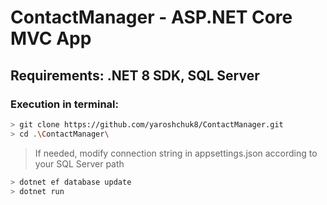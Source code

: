 # ContactManager - ASP.NET Core MVC App
## Requirements: .NET 8 SDK, SQL Server
### Execution in terminal:

```bash
> git clone https://github.com/yaroshchuk8/ContactManager.git
> cd .\ContactManager\
```
> If needed, modify connection string in appsettings.json according to your SQL Server path
```bash
> dotnet ef database update
> dotnet run
```